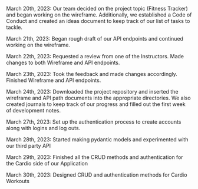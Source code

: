 March 20th, 2023:
    Our team decided on the project topic (Fitness Tracker) and began working on the wireframe. Additionally, we established a Code of Conduct and created an ideas document to keep track of our list of tasks to tackle.

March 21th, 2023:
    Began rough draft of our API endpoints and continued working on the wireframe.

March 22th, 2023:
    Requested a review from one of the Instructors.  Made changes to both Wireframe and API endpoints.

March 23th, 2023:
    Took the feedback and made changes accordingly.  Finished Wireframe and API endpoints.

March 24th, 2023:
    Downloaded the project repository and inserted the wireframe and API path documents into the appropriate directories. We also created journals to keep track of our progress and filled out the first week of development notes.

March 27th, 2023:
    Set up the authentication process to create accounts along with logins and log outs.

March 28th, 2023:
    Started making pydantic models and experimented with our third party API

March 29th, 2023:
    Finished all the CRUD methods and authentication for the Cardio side of our Application

March 30th, 2023:
    Designed CRUD and authentication methods for Cardio Workouts
